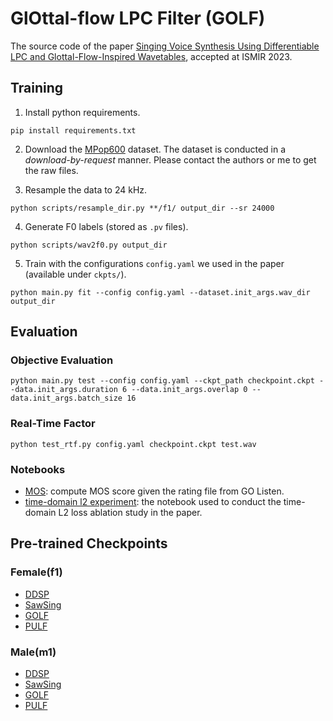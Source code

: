 # GlOttal-flow LPC Filter (GOLF)

The source code of the paper [Singing Voice Synthesis Using Differentiable LPC and Glottal-Flow-Inspired Wavetables](), accepted at ISMIR 2023.

## Training

1. Install python requirements.

```commandline
pip install requirements.txt
```

2. Download the [MPop600](https://ieeexplore.ieee.org/document/9306461) dataset. The dataset is conducted in a _download-by-request_ manner. Please contact the authors or me to get the raw files.

3. Resample the data to 24 kHz.

```commandline
python scripts/resample_dir.py **/f1/ output_dir --sr 24000
```

4. Generate F0 labels (stored as `.pv` files).

```commandline
python scripts/wav2f0.py output_dir
```

5. Train with the configurations `config.yaml` we used in the paper (available under `ckpts/`).

```commandline
python main.py fit --config config.yaml --dataset.init_args.wav_dir output_dir
```

## Evaluation

### Objective Evaluation

```commandline
python main.py test --config config.yaml --ckpt_path checkpoint.ckpt --data.init_args.duration 6 --data.init_args.overlap 0 --data.init_args.batch_size 16
```

### Real-Time Factor

```commandline
python test_rtf.py config.yaml checkpoint.ckpt test.wav
```

### Notebooks

- [MOS](notebooks/mos.ipynb): compute MOS score given the rating file from GO Listen.
- [time-domain l2 experiment](notebooks/time_l2.ipynb): the notebook used to conduct the time-domain L2 loss ablation study in the paper.

## Pre-trained Checkpoints

### Female(f1)

- [DDSP](ckpts/ddsp_f1/)
- [SawSing](ckpts/sawsing_f1/)
- [GOLF](ckpts/glottal_d_f1/)
- [PULF](ckpts/pulse_f1/)

### Male(m1)

- [DDSP](ckpts/ddsp_m1/)
- [SawSing](ckpts/sawsing_m1/)
- [GOLF](ckpts/glottal_d_m1/)
- [PULF](ckpts/pulse_m1/)


